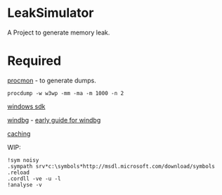 # LeakSimulator

A Project to generate memory leak.


# Required

[procmon](https://docs.microsoft.com/en-us/sysinternals/downloads/procdump) - to generate dumps.
```
procdump -w w3wp -mm -ma -m 1000 -n 2
```

[windows sdk](https://developer.microsoft.com/en-us/windows/downloads/sdk-archive/)

[windbg](https://docs.microsoft.com/en-us/windows-hardware/drivers/debugger/debugger-download-tools) -  [early guide for windbg](https://docs.microsoft.com/en-us/windows-hardware/drivers/debugger/debugging-managed-code)

[caching](https://docs.microsoft.com/en-us/windows-hardware/drivers/debugger/symbol-path)

WIP:
``` 
!sym noisy
.sympath srv*c:\symbols*http://msdl.microsoft.com/download/symbols
.reload
.cordll -ve -u -l
!analyse -v

```

